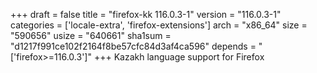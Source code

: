 +++
draft = false
title = "firefox-kk 116.0.3-1"
version = "116.0.3-1"
categories = ['locale-extra', 'firefox-extensions']
arch = "x86_64"
size = "590656"
usize = "640661"
sha1sum = "d1217f991ce102f2164f8be57cfc84d3af4ca596"
depends = "['firefox>=116.0.3']"
+++
Kazakh language support for Firefox